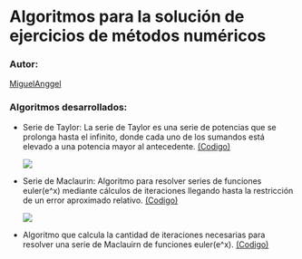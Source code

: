 # Algoritmos para la solución de ejercicios de métodos numéricos

### Autor:
[MiguelAnggel](https://github.com/MiguelAnggel)

### Algoritmos desarrollados:

- Serie de Taylor:  La serie de Taylor es una serie de potencias que se prolonga hasta el infinito, donde cada uno de los sumandos está elevado a una potencia mayor al antecedente. [(Codigo)](https://github.com/MiguelAnggel/M-todos-Num-ricos/blob/fb4de6783f084aebdbb45418c2a3ec3e094c31c1/01-serie_taylor.py)

  ![](https://economipedia.com/wp-content/uploads/serie-de-taylor-1024x201.png)
  
- Serie de Maclaurin: Algoritmo para resolver series de funciones euler(e^x) mediante cálculos de iteraciones llegando hasta la restricción de un error aproximado relativo. [(Codigo)](https://github.com/MiguelAnggel/M-todos-Num-ricos/blob/fb4de6783f084aebdbb45418c2a3ec3e094c31c1/02-serie_maclaurin.py)

  ![](https://economipedia.com/wp-content/uploads/image-637.png)
  
- Algoritmo que calcula la cantidad de iteraciones necesarias para resolver una serie de Maclauirn de funciones euler(e^x). [(Codigo)](https://github.com/MiguelAnggel/M-todos-Num-ricos/blob/fb4de6783f084aebdbb45418c2a3ec3e094c31c1/03-iteraciones_maclaurin.py)

  

<!--### Proyecto desarrollado:

**Se desarrollo un gestor para una tienda de abarrotes con las siguientes funcionalidades:**

- Ingresar productos al inventario
- Editar productos
- Listar productos
- Buscar productos del inventario
- Eliminar productos
- Modulo de venta
- Guardado de archivos con JSON-->

<!--[Proyecto](https://github.com/MiguelAnggel/POO/tree/488c5d4cad5f5c5e14b3dd343cc38f5239b6b20c/Project%20POO)-->
